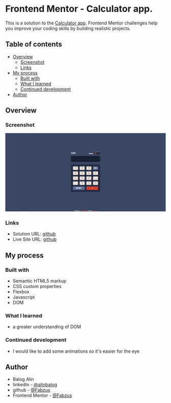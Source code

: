 # Frontend Mentor - Calculator app.

This is a solution to the [Calculator app](https://www.frontendmentor.io/challenges/calculator-app-9lteq5N29). Frontend Mentor challenges help you improve your coding skills by building realistic projects.

## Table of contents

- [Overview](#overview)
  - [Screenshot](#screenshot)
  - [Links](#links)
- [My process](#my-process)
  - [Built with](#built-with)
  - [What I learned](#what-i-learned)
  - [Continued development](#continued-development)
- [Author](#author)

## Overview

### Screenshot

![My_solution](./images/solved.PNG)

### Links

- Solution URL: [github](https://github.com/Fabzus/Calculator-app)
- Live Site URL: [github](https://fabzus.github.io/Calculator-app/)

## My process

### Built with

- Semantic HTML5 markup
- CSS custom properties
- Flexbox
- Javascript
- DOM

### What I learned

- a greater understanding of DOM

### Continued development

- I would like to add some animations so it's easier for the eye

## Author

- Balog Alin
- linkedIn - [@alinbalog](https://www.linkedin.com/in/alinbalog/)
- github - [@Fabzus](https://github.com/Fabzus)
- Frontend Mentor - [@Fabzus](https://www.frontendmentor.io/profile/Fabzus)
